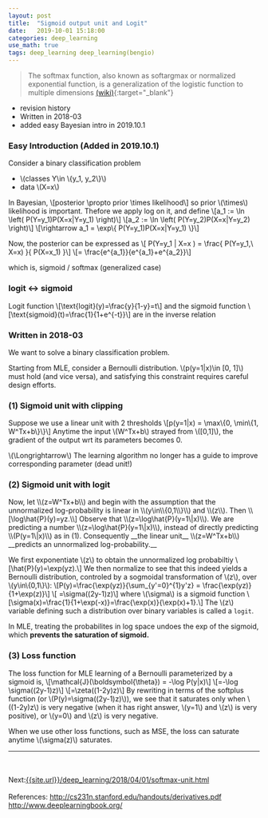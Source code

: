 ```yaml
---
layout: post
title:  "Sigmoid output unit and Logit"
date:   2019-10-01 15:18:00
categories: deep_learning
use_math: true
tags: deep_learning deep_learning(bengio)
---
```


> The softmax function, also known as softargmax or normalized exponential function, is a generalization of the logistic function to multiple dimensions [(wiki)](https://en.wikipedia.org/wiki/Softmax_function){:target="_blank"}


* revision history
* Written in 2018-03
* added easy Bayesian intro in 2019.10.1

### Easy Introduction (Added in 2019.10.1)
Consider a binary classification problem
* \\(classes Y\in \\{y\_1, y\_2\\}\\)
* data \\(X=x\\)
  
In Bayesian, \\[posterior \propto prior \times likelihood\\]
so prior \\(\times\\) likelihood is important. Thefore we apply log on it, and define
\\[a\_1 := \ln \left( P(Y=y\_1)P(X=x\|Y=y\_1) \right)\\]
\\[a\_2 := \ln \left( P(Y=y\_2)P(X=x\|Y=y\_2) \right)\\]
\\[\rightarrow a\_1 = \exp\\{ P(Y=y\_1)P(X=x\|Y=y\_1) \\}\\]

Now, the posterior can be expressed as
\\[ P(Y=y\_1 \| X=x ) = \frac\{ P(Y=y\_1,\\ X=x) \}\{ P(X=x\_1) \}\\]
\\[= \frac\{e^\{a\_1\}\}\{e^\{a\_1\}+e^\{a\_2\}\}\\]

which is, sigmoid / softmax (generalized case)

### logit <-> sigmoid
Logit function
\\[\text\{logit\}(y)=\frac\{y\}\{1-y\}=t\\]
and the sigmoid function
\\[\text\{sigmoid\}(t)=\frac\{1\}\{1+e^\{-t\}\}\\]
are in the inverse relation


### Written in 2018-03

We want to solve a binary classification problem.

Starting from MLE, consider a Bernoulli distribution. \\(p(y=1\|x)\in [0, 1]\\) must hold (and vice versa), and satisfying this constraint requires careful design efforts.



### (1) Sigmoid unit with clipping
Suppose we use a linear unit with 2 thresholds \\[p(y=1\|x) = \max\\{0, \min\\{1, W^Tx+b\\}\\}\\] Anytime the input \\(W^Tx+b\\) strayed from \\([0,1]\\), the gradient of the output wrt its parameters becomes 0.

\\(\Longrightarrow\\) The learning algorithm no longer has a guide to improve corresponding parameter (dead unit!)



<h3 id="sigmoid_with_logit">(2) Sigmoid unit with logit</h3>
Now, let \\(z=W^Tx+b\\) and begin with the assumption that the unnormalized log-probability is linear in \\(y\in\\{0,1\\}\\) and \\(z\\).  Then \\[\log\hat{P}(y)=yz.\\] Observe that \\(z=\log\hat{P}(y=1\|x)\\). We are predicting a number \\(z=\log\hat{P}(y=1\|x)\\), instead of directly predicting \\(P(y=1\|x)\\) as in (1). Consequently __the linear unit__ \\(z=W^Tx+b\\) __predicts an unnormalized log-probability.__

We first exponentiate \\(z\\) to obtain the unnormalized log probabiltiy \\[\hat{P}(y)=\exp(yz).\\] We then normalize to see that this indeed yields a Bernoulli distribution, controled by a sogmoidal transformation of \\(z\\), over \\(y\in\\{0,1\\}\\): \\[P(y)=\frac{\exp(yz)}{\sum_{y'=0}^{1}y'z} = \frac{\exp(yz)}{1+\exp(z)}\\] \\[ =\sigma((2y-1)z)\\] where \\(\sigma\\) is a  sigmoid function \\[\sigma(x)=\frac{1}{1+\exp(-x)}=\frac{\exp(x)}{\exp(x)+1}.\\] The \\(z\\) variable defining such a distribution over binary variables is called a `logit`.



In MLE, treating the probabilites in log space undoes the exp of the sigmoid, which __prevents the saturation of sigmoid.__

### (3) Loss function

The loss function for MLE learning of a Bernoulli parameterized by a sigmoid is, \\[\mathcal{J}(\boldsymbol{\theta}) = -\log P(y\|x)\\] \\[=-\log \sigma((2y-1)z)\\] \\[=\zeta((1-2y)z)\\] By rewriting in terms of the softplus function (or \\(P(y)=\sigma((2y-1)z)\\)), we see that it saturates only when \\((1-2y)z\\) is very negative (when it has right answer, \\(y=1\\) and \\(z\\) is very positive), or \\(y=0\\) and \\(z\\) is very negative.


When we use other loss functions, such as MSE, the loss can saturate anytime \\(\sigma(z)\\) saturates.
<hr>
<br/><br/>
Next:<a href="{{site.url}}/deep_learning/2018/04/01/softmax-unit.html" target="_blank">{{site.url}}/deep_learning/2018/04/01/softmax-unit.html</a>  
<br/><br/>
References:  
<a href="http://cs231n.stanford.edu/handouts/derivatives.pdf" target="_blank">http://cs231n.stanford.edu/handouts/derivatives.pdf</a>  
<a href = "http://www.deeplearningbook.org/" target="_blank">http://www.deeplearningbook.org/</a>  